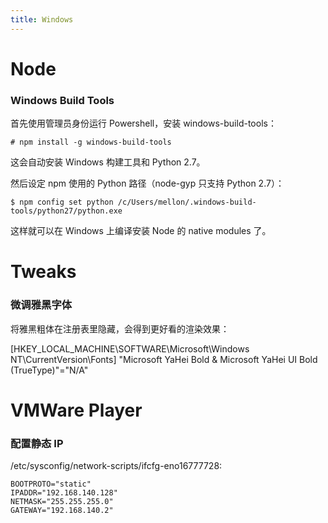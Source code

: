 ```yaml
---
title: Windows
---
```


Node
====

### Windows Build Tools

首先使用管理员身份运行 Powershell，安装 windows-build-tools：

    # npm install -g windows-build-tools

这会自动安装 Windows 构建工具和 Python 2.7。

然后设定 npm 使用的 Python 路径（node-gyp 只支持 Python 2.7）：

    $ npm config set python /c/Users/mellon/.windows-build-tools/python27/python.exe

这样就可以在 Windows 上编译安装 Node 的 native modules 了。


Tweaks
======

### 微调雅黑字体

将雅黑粗体在注册表里隐藏，会得到更好看的渲染效果：

[HKEY_LOCAL_MACHINE\SOFTWARE\Microsoft\Windows NT\CurrentVersion\Fonts]
"Microsoft YaHei Bold & Microsoft YaHei UI Bold (TrueType)"="N/A"

VMWare Player
=============

### 配置静态 IP

/etc/sysconfig/network-scripts/ifcfg-eno16777728:

    BOOTPROTO="static"
    IPADDR="192.168.140.128"
    NETMASK="255.255.255.0"
    GATEWAY="192.168.140.2"
